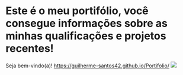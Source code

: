 # Este é o meu portifólio, você consegue informações sobre as minhas qualificações e projetos recentes!
Seja bem-vindo(a)!
https://guilherme-santos42.github.io/Portifolio/
<img src="https://github.com/user-attachments/assets/972ce2dd-f82d-40a9-bf3e-75444952a079">
